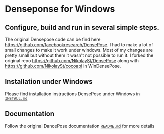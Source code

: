 # Denseponse for Windows
## Configure, build and run in several simple steps.

The original Densepose code can be find here https://github.com/facebookresearch/DensePose.
I had to make a lot of small changes to make it work under windows. Most of my changes are pretty small but without them it wasn't not possible to run it. I forked the original repo https://github.com/NikolaySt/DensePose along with https://github.com/NikolaySt/cocoapi in WinDensePose.


## Installation under Windows

Please find installation instructions DensePose under Windows in [`INSTALL.md`](INSTALL.md)

## Documentation
Follow the original DancePose documentation [`README.md`](https://github.com/facebookresearch/DensePose/blob/master/README.md) for more details
